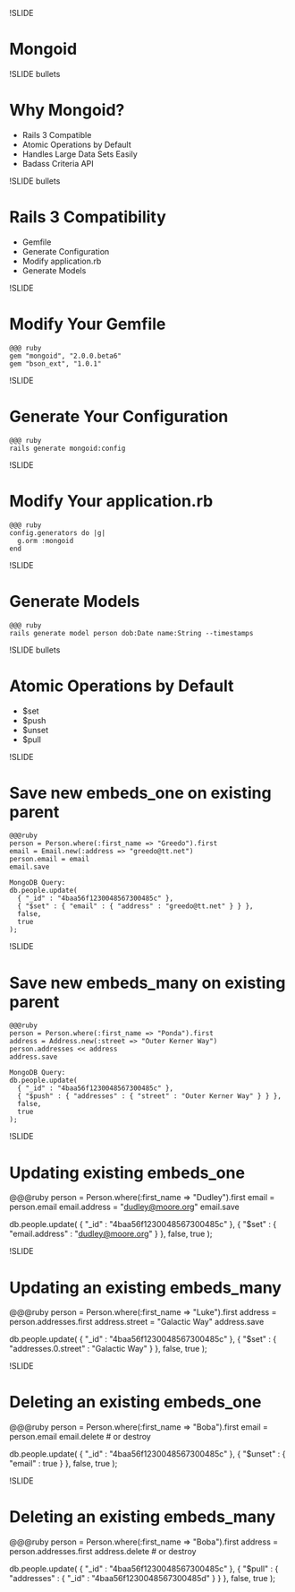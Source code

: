 !SLIDE

# Mongoid

!SLIDE bullets

# Why Mongoid?

* Rails 3 Compatible
* Atomic Operations by Default
* Handles Large Data Sets Easily
* Badass Criteria API

!SLIDE bullets

# Rails 3 Compatibility

* Gemfile
* Generate Configuration
* Modify application.rb
* Generate Models

!SLIDE

# Modify Your Gemfile

    @@@ ruby
    gem "mongoid", "2.0.0.beta6"
    gem "bson_ext", "1.0.1"

!SLIDE

# Generate Your Configuration

    @@@ ruby
    rails generate mongoid:config

!SLIDE

# Modify Your application.rb

    @@@ ruby
    config.generators do |g|
      g.orm :mongoid
    end

!SLIDE

# Generate Models

    @@@ ruby
    rails generate model person dob:Date name:String --timestamps

!SLIDE bullets

# Atomic Operations by Default

* $set
* $push
* $unset
* $pull

!SLIDE

# Save new embeds_one on existing parent

    @@@ruby
    person = Person.where(:first_name => "Greedo").first
    email = Email.new(:address => "greedo@tt.net")
    person.email = email
    email.save

    MongoDB Query:
    db.people.update(
      { "_id" : "4baa56f1230048567300485c" },
      { "$set" : { "email" : { "address" : "greedo@tt.net" } } },
      false,
      true
    );

!SLIDE

# Save new embeds_many on existing parent

    @@@ruby
    person = Person.where(:first_name => "Ponda").first
    address = Address.new(:street => "Outer Kerner Way")
    person.addresses << address
    address.save

    MongoDB Query:
    db.people.update(
      { "_id" : "4baa56f1230048567300485c" },
      { "$push" : { "addresses" : { "street" : "Outer Kerner Way" } } },
      false,
      true
    );

!SLIDE

# Updating existing embeds_one

   @@@ruby
   person = Person.where(:first_name => "Dudley").first
   email = person.email
   email.address = "dudley@moore.org"
   email.save

   db.people.update(
     { "_id" : "4baa56f1230048567300485c" },
     { "$set" : { "email.address" : "dudley@moore.org" } },
     false,
     true
   );

!SLIDE

# Updating an existing embeds_many

   @@@ruby
   person = Person.where(:first_name => "Luke").first
   address = person.addresses.first
   address.street = "Galactic Way"
   address.save

   db.people.update(
     { "_id" : "4baa56f1230048567300485c" },
     { "$set" : { "addresses.0.street" : "Galactic Way" } },
     false,
     true
   );

!SLIDE

# Deleting an existing embeds_one

   @@@ruby
   person = Person.where(:first_name => "Boba").first
   email = person.email
   email.delete # or destroy

   db.people.update(
     { "_id" : "4baa56f1230048567300485c" },
     { "$unset" : { "email" : true } },
     false,
     true
   );


!SLIDE

# Deleting an existing embeds_many

   @@@ruby
   person = Person.where(:first_name => "Boba").first
   address = person.addresses.first
   address.delete # or destroy

   db.people.update(
     { "_id" : "4baa56f1230048567300485c" },
     { "$pull" : { "addresses" : { "_id" : "4baa56f1230048567300485d" } } },
     false,
     true
   );

